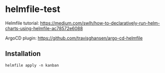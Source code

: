 # helmfile-test

Helmfile tutorial: https://medium.com/swlh/how-to-declaratively-run-helm-charts-using-helmfile-ac78572e6088

ArgoCD plugin: https://github.com/travisghansen/argo-cd-helmfile

## Installation

```
helmfile apply -n kanban
```
